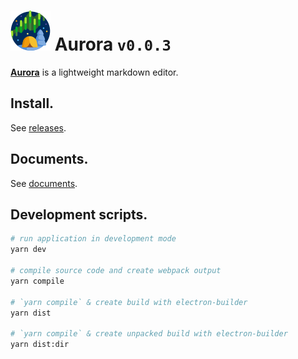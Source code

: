 # ![](./resources/icons/64x64.png) Aurora `v0.0.3`

**[Aurora](https://github.com/aguang-xyz/aurora)** is a lightweight markdown editor.

## Install.

See [releases](https://github.com/aguang-xyz/aurora/releases).

## Documents.

See [documents](https://aguang-xyz.github.io/aurora/).

## Development scripts.

```bash
# run application in development mode
yarn dev

# compile source code and create webpack output
yarn compile

# `yarn compile` & create build with electron-builder
yarn dist   

# `yarn compile` & create unpacked build with electron-builder
yarn dist:dir
```
